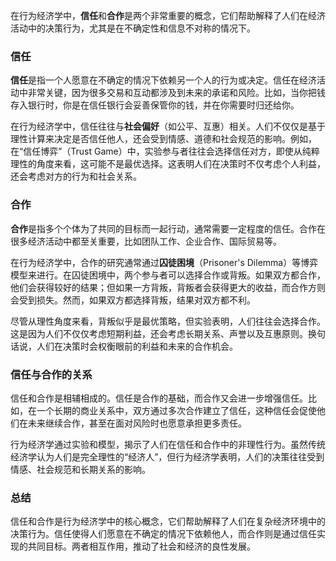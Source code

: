 在行为经济学中，**信任**和**合作**是两个非常重要的概念，它们帮助解释了人们在经济活动中的决策行为，尤其是在不确定性和信息不对称的情况下。

### 信任

**信任**是指一个人愿意在不确定的情况下依赖另一个人的行为或决定。信任在经济活动中非常关键，因为很多交易和互动都涉及到未来的承诺和风险。比如，当你把钱存入银行时，你是在信任银行会妥善保管你的钱，并在你需要时归还给你。

在行为经济学中，信任往往与**社会偏好**（如公平、互惠）相关。人们不仅仅是基于理性计算来决定是否信任他人，还会受到情感、道德和社会规范的影响。例如，在“信任博弈”（Trust Game）中，实验参与者往往会选择信任对方，即使从纯粹理性的角度来看，这可能不是最优选择。这表明人们在决策时不仅考虑个人利益，还会考虑对方的行为和社会关系。

### 合作

**合作**是指多个个体为了共同的目标而一起行动，通常需要一定程度的信任。合作在很多经济活动中都至关重要，比如团队工作、企业合作、国际贸易等。

在行为经济学中，合作的研究通常通过**囚徒困境**（Prisoner's Dilemma）等博弈模型来进行。在囚徒困境中，两个参与者可以选择合作或背叛。如果双方都合作，他们会获得较好的结果；但如果一方背叛，背叛者会获得更大的收益，而合作方则会受到损失。然而，如果双方都选择背叛，结果对双方都不利。

尽管从理性角度来看，背叛似乎是最优策略，但实验表明，人们往往会选择合作。这是因为人们不仅仅考虑短期利益，还会考虑长期关系、声誉以及互惠原则。换句话说，人们在决策时会权衡眼前的利益和未来的合作机会。

### 信任与合作的关系

信任和合作是相辅相成的。信任是合作的基础，而合作又会进一步增强信任。比如，在一个长期的商业关系中，双方通过多次合作建立了信任，这种信任会促使他们在未来继续合作，甚至在面对风险时也愿意承担更多责任。

行为经济学通过实验和模型，揭示了人们在信任和合作中的非理性行为。虽然传统经济学认为人们是完全理性的“经济人”，但行为经济学表明，人们的决策往往受到情感、社会规范和长期关系的影响。

### 总结

信任和合作是行为经济学中的核心概念，它们帮助解释了人们在复杂经济环境中的决策行为。信任使得人们愿意在不确定的情况下依赖他人，而合作则是通过信任实现的共同目标。两者相互作用，推动了社会和经济的良性发展。
